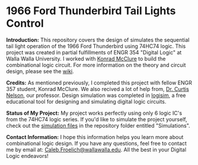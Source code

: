 # 1966 Ford Thunderbird Tail Lights Control

**Introduction:** This repository covers the design of simulates the sequential tail light operation of the 1966 Ford Thunderbird using 74HC74 logic.  This project was created in partial fulfillments of ENGR 354 "Digital Logic" at Walla Walla University. I worked with [Konrad McClure](https://github.com/KonradMcClure) to build the combinational logic circuit. For more information on the theory and circuit design, please see the [wiki](https://github.com/froeca/1966-Ford-Thunderbird-Tail-Lights-Control/wiki).

**Credits:** As mentioned previously, I completed this project with fellow ENGR 357 student, Konrad McClure. We also recived a lot of help from, [Dr. Curtis Nelson](https://gab.wallawalla.edu/~curt.nelson/), our professor. Design simulation was completed in [logisim](http://www.cburch.com/logisim/), a free educational tool for designing and simulating digital logic circuits.

**Status of My Project:** My project works perfectly using only 6 logic IC's from the 74HC74 logic series. If you'd like to simulate the project yourself, check out the [simulation files]() in the repository folder entitled "Simulations". 

**Contact Information:** I hope this information helps you learn more about combinational logic design. If you have any questions, feel free to contact me by email at: Caleb.Froelich@wallawalla.edu. All the best in your Digital Logic endeavors!
